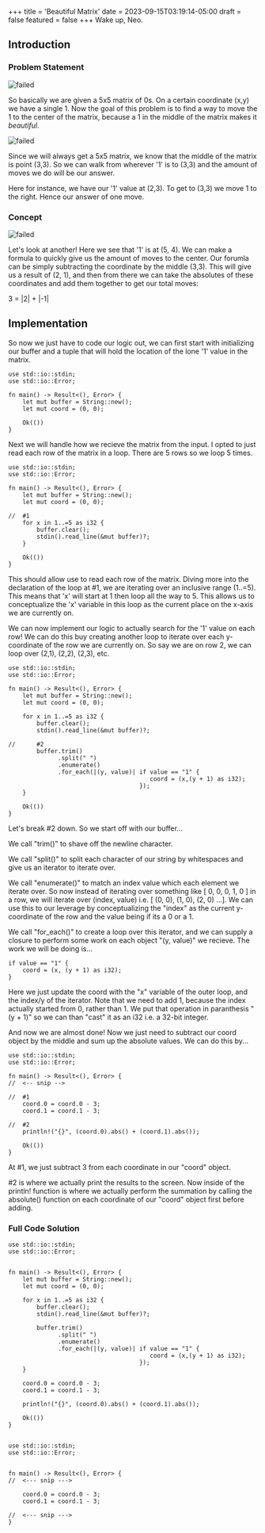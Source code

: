+++
title = 'Beautiful Matrix'
date = 2023-09-15T03:19:14-05:00
draft = false
featured = false
+++
Wake up, Neo.
<!--more-->
## Introduction
### Problem Statement
![failed](/images/compprog/beautifulmatrix/ProblemStatement.png)

So basically we are given a 5x5 matrix of 0s. On a certain coordinate (x,y) we have a single 1. 
Now the goal of this problem is to find a way to move the 1 to the center of the matrix, because a 1 in 
the middle of the matrix makes it *beautiful*.

![failed](/images/compprog/beautifulmatrix/input2.png)

Since we will always get a 5x5 matrix, we know that the middle of the matrix is point (3,3). So we can walk from
wherever '1' is to (3,3) and the amount of moves we do will be our answer. 

Here for instance, we have our '1' value at (2,3). To get to (3,3) we move 1 to the right. Hence our answer of one move.
### Concept
![failed](/images/compprog/beautifulmatrix/input1.png)

Let's look at another! Here we see that '1' is at (5, 4). We can make a formula to quickly give us the amount of moves to the center.
Our forumla can be simply subtracting the coordinate by the middle (3,3). This will give us a result of (2, 1), and then from there we can take the absolutes of these coordinates and add them together to get our total moves:

3 = |2| + |-1|

## Implementation

So now we just have to code our logic out, we can first start with initializing our buffer and a tuple that will hold the location of the lone '1' value in the matrix.

    use std::io::stdin;
    use std::io::Error;

    fn main() -> Result<(), Error> {
        let mut buffer = String::new();
        let mut coord = (0, 0);

        Ok(())
    }

Next we will handle how we recieve the matrix from the input. I opted to just read each row of the matrix in a 
loop. There are 5 rows so we loop 5 times.
        
    use std::io::stdin;
    use std::io::Error;

    fn main() -> Result<(), Error> {
        let mut buffer = String::new();
        let mut coord = (0, 0);

    //  #1
        for x in 1..=5 as i32 {
            buffer.clear();
            stdin().read_line(&mut buffer)?;
        }

        Ok(())
    }


This should allow use to read each row of the matrix. Diving more into the declaration of the loop at #1, we are
iterating over an inclusive range (1..=5). This means that 'x' will start at 1 then loop all the way to 5. This allows us to conceptualize the 'x' variable in this loop as the current place on the x-axis we are currently on.

We can now implement our logic to actually search for the '1' value on each row! We can do this buy creating 
another loop to iterate over each y-coordinate of the row we are currently on. So say we are on row 2, we can loop over (2,1), (2,2), (2,3), etc.

    use std::io::stdin;
    use std::io::Error;

    fn main() -> Result<(), Error> {
        let mut buffer = String::new();
        let mut coord = (0, 0);

        for x in 1..=5 as i32 {
            buffer.clear();
            stdin().read_line(&mut buffer)?;
            
    //      #2
            buffer.trim()
                  .split(" ")
                  .enumerate()
                  .for_each(|(y, value)| if value == "1" { 
                                            coord = (x,(y + 1) as i32); 
                                         });
        }

        Ok(())
    }

Let's break #2 down. So we start off with our buffer\.\.\.

We call "trim()" to shave off the newline character.

We call "split()" to split each character of our string by whitespaces and give us an iterator to iterate over.

We call "enumerate()" to match an index value which each element we iterate over. So now instead of iterating over something like [ 0, 0, 0, 1, 0 ] in a row, we will iterate over (index, value) i.e. [ (0, 0), (1, 0), (2, 0) \.\.\.]. We can use this to our leverage by conceptualizing the "index" as the current y-coordinate of the row and the value being if its a 0 or a 1.

We call "for_each()" to create a loop over this iterator, and we can supply a closure to perform some work on each object "(y, value)" we recieve. The work we will be doing is\.\.\.
    
    if value == "1" {
        coord = (x, (y + 1) as i32);
    }

Here we just update the coord with the "x" variable of the outer loop, and the index/y of the iterator. Note
that we need to add 1, because the index actually started from 0, rather than 1. We put that operation in paranthesis "(y + 1)" so we can than "cast" it as an i32 i.e. a 32-bit integer.

And now we are almost done! Now we just need to subtract our coord object by the middle and sum up the absolute values. We can do this by\.\.\.

    use std::io::stdin;
    use std::io::Error;

    fn main() -> Result<(), Error> {
    //  <-- snip -->

    //  #1 
        coord.0 = coord.0 - 3;
        coord.1 = coord.1 - 3;

    //  #2
        println!("{}", (coord.0).abs() + (coord.1).abs());

        Ok(())
    }

At #1, we just subtract 3 from each coordinate in our "coord" object.

#2 is where we actually print the results to the screen. Now inside of the println! function is where we actually
perform the summation by calling the absolute() function on each coordinate of our "coord" object first before
adding.

### Full Code Solution
    
    use std::io::stdin;
    use std::io::Error;
    
    
    fn main() -> Result<(), Error> {
        let mut buffer = String::new();
        let mut coord = (0, 0);
    
        for x in 1..=5 as i32 {
            buffer.clear();
            stdin().read_line(&mut buffer)?;
    
            buffer.trim()
                  .split(" ")
                  .enumerate()
                  .for_each(|(y, value)| if value == "1" { 
                                            coord = (x,(y + 1) as i32); 
                                         });
        }
    
        coord.0 = coord.0 - 3;
        coord.1 = coord.1 - 3;
    
        println!("{}", (coord.0).abs() + (coord.1).abs());

        Ok(())
    }


    use std::io::stdin;
    use std::io::Error;
    
    
    fn main() -> Result<(), Error> {
    //  <--- snip ---> 

        coord.0 = coord.0 - 3;
        coord.1 = coord.1 - 3;

    //  <--- snip ---> 
    }

